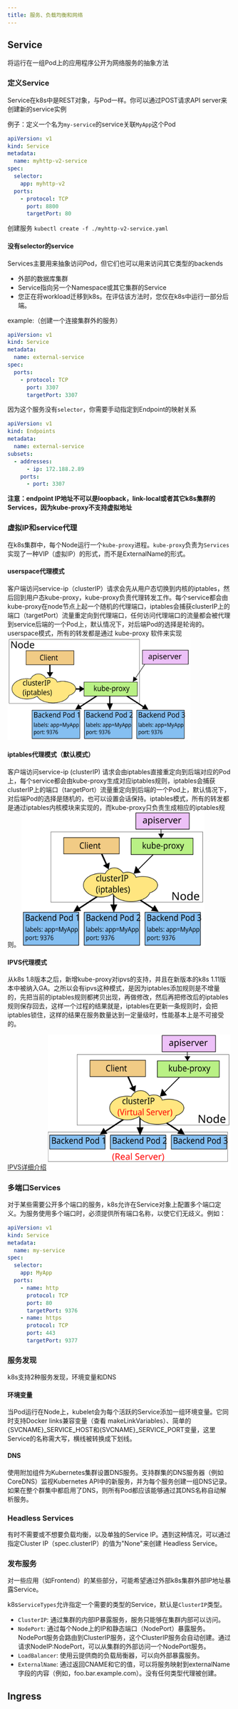 ```yaml
---
title: 服务、负载均衡和网络
---
```


## Service
将运行在一组Pod上的应用程序公开为网络服务的抽象方法

### 定义Service
Service在k8s中是REST对象，与Pod一样。你可以通过POST请求API server来创建新的service实例

例子：定义一个名为`my-service`的service关联`MyApp`这个Pod
```yaml
apiVersion: v1
kind: Service
metadata:
  name: myhttp-v2-service
spec:
  selector:
    app: myhttp-v2
  ports:
    - protocol: TCP
      port: 8800
      targetPort: 80
```
创建服务
`kubectl create -f ./myhttp-v2-service.yaml`

#### 没有selector的service
Services主要用来抽象访问Pod，但它们也可以用来访问其它类型的backends
- 外部的数据库集群
- Service指向另一个Namespace或其它集群的Service
- 您正在将workload迁移到k8s。在评估该方法时，您仅在k8s中运行一部分后端。

example:（创建一个连接集群外的服务）
```yaml
apiVersion: v1
kind: Service
metadata:
  name: external-service
spec:
  ports:
    - protocol: TCP
      port: 3307
      targetPort: 3307
```

因为这个服务没有`selector`，你需要手动指定到Endpoint的映射关系
```yaml
apiVersion: v1
kind: Endpoints
metadata:
  name: external-service
subsets:
  - addresses:
      - ip: 172.188.2.89
    ports:
      - port: 3307
```

**注意：endpoint IP地址不可以是loopback，link-local或者其它k8s集群的Services，因为kube-proxy不支持虚拟地址**

### 虚拟IP和service代理
在k8s集群中，每个Node运行一个`kube-proxy`进程。`kube-proxy`负责为`Services`实现了一种VIP（虚拟IP）的形式，而不是ExternalName的形式。

#### userspace代理模式
客户端访问service-ip（clusterIP）请求会先从用户态切换到内核的iptables，然后回到用户态kube-proxy，kube-proxy负责代理转发工作。每个service都会由kube-proxy在node节点上起一个随机的代理端口，iptables会捕获clusterIP上的端口（targetPort）流量重定向到代理端口，任何访问代理端口的流量都会被代理到service后端的一个Pod上，默认情况下，对后端Pod的选择是轮询的。userspace模式，所有的转发都是通过 kube-proxy 软件来实现
<img src="./images/userspace-proxy.svg" alt="userspace-proxy" style="zoom:40%;" />

#### iptables代理模式（默认模式）
客户端访问service-ip (clusterIP) 请求会由iptables直接重定向到后端对应的Pod上，每个service都会由kube-proxy生成对应iptables规则，iptables会捕获clusterIP上的端口（targetPort）流量重定向到后端的一个Pod上，默认情况下，对后端Pod的选择是随机的，也可以设置会话保持。iptables模式，所有的转发都是通过iptables内核模块来实现的，而kube-proxy只负责生成相应的iptables规则。
<img src="./images/iptables-proxy.svg" alt="iptables-proxy" style="zoom:40%;" />

#### IPVS代理模式
从k8s 1.8版本之后，新增kube-proxy对ipvs的支持，并且在新版本的k8s 1.11版本中被纳入GA。之所以会有ipvs这种模式，是因为iptables添加规则是不增量的，先把当前的iptables规则都拷贝出现，再做修改，然后再把修改后的iptables规则保存回去，这样一个过程的结果就是，iptables在更新一条规则时，会把iptables锁住，这样的结果在服务数量达到一定量级时，性能基本上是不可接受的。

[IPVS详细介绍](https://www.codercto.com/a/20391.html)
<img src="./images/ipvs-proxy.svg" alt="ipvs-proxy" style="zoom:40%;" />

### 多端口Services
对于某些需要公开多个端口的服务，k8s允许在Service对象上配置多个端口定义。为服务使用多个端口时，必须提供所有端口名称，以使它们无歧义。例如：
```yaml
apiVersion: v1
kind: Service
metadata:
  name: my-service
spec:
  selector:
    app: MyApp
  ports:
    - name: http
      protocol: TCP
      port: 80
      targetPort: 9376
    - name: https
      protocol: TCP
      port: 443
      targetPort: 9377
```

### 服务发现
k8s支持2种服务发现，环境变量和DNS

#### 环境变量
当Pod运行在Node上，kubelet会为每个活跃的Service添加一组环境变量。它同时支持Docker links兼容变量（查看 makeLinkVariables）、简单的{SVCNAME}_SERVICE_HOST和{SVCNAME}_SERVICE_PORT变量，这里Service的名称需大写，横线被转换成下划线。

#### DNS
使用附加组件为Kubernetes集群设置DNS服务。支持群集的DNS服务器（例如CoreDNS）监视Kubernetes API中的新服务，并为每个服务创建一组DNS记录。如果在整个群集中都启用了DNS，则所有Pod都应该能够通过其DNS名称自动解析服务。

### Headless Services
有时不需要或不想要负载均衡，以及单独的Service IP。遇到这种情况，可以通过指定Cluster IP（spec.clusterIP）的值为"None"来创建 Headless Service。

### 发布服务
对一些应用（如Frontend）的某些部分，可能希望通过外部k8s集群外部IP地址暴露Service。

k8s`ServiceTypes`允许指定一个需要的类型的Service，默认是`ClusterIP`类型。

- `ClusterIP`: 通过集群的内部IP暴露服务，服务只能够在集群内部可以访问。
- `NodePort`: 通过每个Node上的IP和静态端口（NodePort）暴露服务。NodePort服务会路由到ClusterIP服务，这个ClusterIP服务会自动创建。通过请求NodeIP:NodePort，可以从集群的外部访问一个NodePort服务。
- `LoadBalancer`: 使用云提供商的负载局衡器，可以向外部暴露服务。
- `ExternalName`: 通过返回CNAME和它的值，可以将服务映射到externalName字段的内容（例如，foo.bar.example.com）。没有任何类型代理被创建。

## Ingress